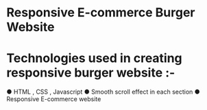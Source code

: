 # Responsive E-commerce Burger Website

# Technologies used in creating responsive burger website :-
● HTML , CSS , Javascript
● Smooth scroll effect in each section
● Responsive E-commerce website

